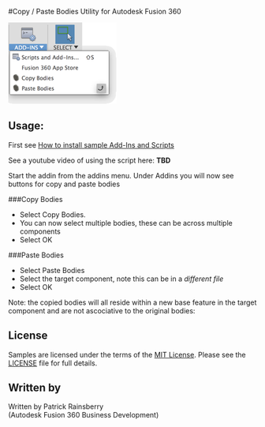 #Copy / Paste Bodies Utility for Autodesk Fusion 360

![copyPaste Cover](./resources/readMeCover.png)

## Usage:
First see [How to install sample Add-Ins and Scripts](https://rawgit.com/AutodeskFusion360/AutodeskFusion360.github.io/master/Installation.html)

See a youtube video of using the script here: __TBD__

Start the addin from the addins menu. 
Under Addins you will now see buttons for copy and paste bodies 

###Copy Bodies
* Select Copy Bodies.
* You can now select multiple bodies, these can be across multiple components
* Select OK

###Paste Bodies
* Select Paste Bodies
* Select the target component, note this can be in a _different file_
* Select OK


Note: the copied bodies will all reside within a new base feature in the target component and are not ascociative to the original bodies:


## License
Samples are licensed under the terms of the [MIT License](http://opensource.org/licenses/MIT). Please see the [LICENSE](LICENSE) file for full details.

## Written by

Written by Patrick Rainsberry <br /> (Autodesk Fusion 360 Business Development)
